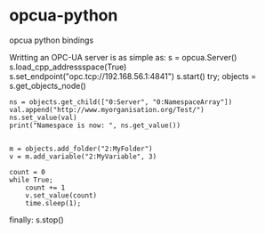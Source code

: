 opcua-python
============

opcua python bindings

Writting an OPC-UA server is as simple as:
s = opcua.Server()
s.load_cpp_addressspace(True)
s.set_endpoint("opc.tcp://192.168.56.1:4841")
s.start()
try;
    objects = s.get_objects_node()

    ns = objects.get_child(["0:Server", "0:NamespaceArray"])
    val.append("http://www.myorganisation.org/Test/")
    ns.set_value(val)
    print("Namespace is now: ", ns.get_value())


    m = objects.add_folder("2:MyFolder")
    v = m.add_variable("2:MyVariable", 3)
    
    count = 0
    while True;
        count += 1
        v.set_value(count)
        time.sleep(1);

finally:
    s.stop()
